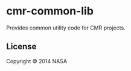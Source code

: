 # cmr-common-lib

Provides common utility code for CMR projects.

## License

Copyright © 2014 NASA

